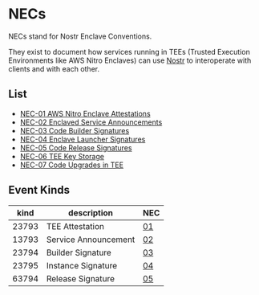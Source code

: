 # NECs

NECs stand for Nostr Enclave Conventions.

They exist to document how services running in TEEs (Trusted Execution Environments like AWS Nitro Enclaves) can use [Nostr](https://github.com/nostr-protocol/nips) to interoperate with clients and with each other.

## List

- [NEC-01 AWS Nitro Enclave Attestations](./01.md)
- [NEC-02 Enclaved Service Announcements](./02.md)
- [NEC-03 Code Builder Signatures](./03.md)
- [NEC-04 Enclave Launcher Signatures](./04.md)
- [NEC-05 Code Release Signatures](./05.md)
- [NEC-06 TEE Key Storage](./06.md)
- [NEC-07 Code Upgrades in TEE](./07.md)

## Event Kinds

| kind | description | NEC |
|------|-------------|-----|
| 23793 | TEE Attestation | [01](./01.md) |
| 13793 | Service Announcement | [02](./02.md) |
| 23794 | Builder Signature | [03](./03.md) |
| 23795 | Instance Signature | [04](./04.md) |
| 63794 | Release Signature | [05](./05.md) |
